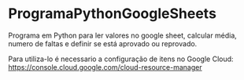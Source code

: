 # ProgramaPythonGoogleSheets
Programa em Python para ler valores no google sheet, calcular média, numero de faltas e definir se está aprovado ou reprovado.

Para utiliza-lo é necessario a configuração de itens no Google Cloud: https://console.cloud.google.com/cloud-resource-manager


